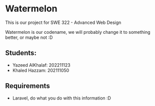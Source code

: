 # Watermelon

This is our project for SWE 322 - Advanced Web Design

Watermelon is our codename, we will probably change it to something better, or maybe not :D

## Students:

-   Yazeed AlKhalaf: 202211123
-   Khaled Hazzam: 202111050

## Requirements

-   Laravel, do what you do with this information :D
